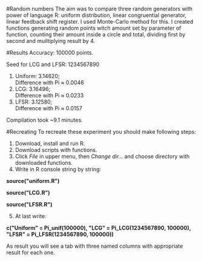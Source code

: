 #Random numbers
The aim was to compare three random generators with power of language R: uniform distribution, linear congruential generator, linear feedback shift register. I used Monte-Carlo method for this. I created functions generating random points witch amount set by parameter of function, counting their amount inside a circle and total, dividing first by second and muiltiplying result by 4.

#Results
Accuracy: 100000 points.

Seed for LCG and LFSR: 1234567890

1. Uniform: 3.14620;  
  Difference with Pi ≈ 0.0046
2. LCG: 3.16496;  
  Difference with Pi ≈ 0.0233
3. LFSR: 3.12580;  
  Difference with Pi ≈ 0.0157

Compilation took ~9.1 minutes.

#Recreating
To recreate these experiment you should make following steps:

1. Download, install and run R.
2. Download scripts with functions.
3. Click *File* in upper menu, then *Change dir...* and choose directory with downloaded functions.
4. Write in R console string by string: 

  **source("uniform.R")**
  
  **source("LCG.R")**
  
  **source("LFSR.R")**

5. At last write: 
  
**c("Uniform" = Pi_unif(100000), "LCG" = Pi_LCG(1234567890, 100000), "LFSR" = Pi_LFSR(1234567890, 100000))**

As result you will see a tab with three named columns with appropriate result for each one.
